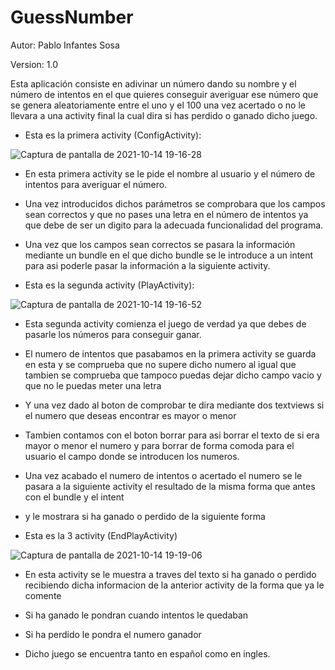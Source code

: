 # GuessNumber
Autor: Pablo Infantes Sosa

Version: 1.0

Esta aplicación consiste en adivinar un número dando su nombre y el número de intentos en el que quieres conseguir averiguar ese número que se genera aleatoriamente entre el uno y el 100 una vez acertado o no le llevara a una activity final la cual dira si has perdido o ganado dicho juego.

- Esta es la primera activity (ConfigActivity):

![Captura de pantalla de 2021-10-14 19-16-28](https://user-images.githubusercontent.com/91089366/137366581-0b324643-9341-41ac-9335-457fe817526c.png)

- En esta primera activity se le pide el nombre al usuario y el número de intentos para averiguar el número.
- Una vez introducidos dichos parámetros se comprobara que los campos sean correctos y que no pases una letra en el número de intentos ya que debe de ser un digito   para la adecuada funcionalidad del programa.
- Una vez que los campos sean correctos se pasara la información mediante un bundle en el que dicho bundle se le introduce a un intent para asi poderle pasar la       información a la siguiente activity.

- Esta es la segunda activity (PlayActivity):

![Captura de pantalla de 2021-10-14 19-16-52](https://user-images.githubusercontent.com/91089366/137367765-c5cd92fe-faa0-498d-80b5-27aafc3ef9f7.png)

- Esta segunda activity comienza el juego de verdad ya que debes de pasarle los números para conseguir ganar.
- El numero de intentos que pasabamos en la primera activity se guarda en esta y se comprueba que no supere dicho numero al igual que tambien se comprueba que         tampoco puedas dejar dicho campo vacio y que no le puedas meter una letra
- Y una vez dado al boton de comprobar te dira mediante dos textviews si el numero que deseas encontrar es mayor o menor
- Tambien contamos con el boton borrar para asi borrar el texto de si era mayor o menor el numero y para borrar de forma comoda para el usuario el campo donde se     introducen los numeros.
- Una vez acabado el numero de intentos o acertado el numero se le pasara a la siguiente activity el resultado de la misma forma que antes con el bundle y el intent
- y le mostrara si ha ganado o perdido de la siguiente forma

- Esta es la 3 activity (EndPlayActivity)

![Captura de pantalla de 2021-10-14 19-19-06](https://user-images.githubusercontent.com/91089366/137371207-8541b386-293e-4181-83bf-c1c81bfbeb14.png)

- En esta activity se le muestra a traves del texto si ha ganado o perdido recibiendo dicha informacion de la anterior activity de la forma que ya le comente
- Si ha ganado le pondran cuando intentos le quedaban
- Si ha perdido le pondra el numero ganador

- Dicho juego se encuentra tanto en español como en ingles.


